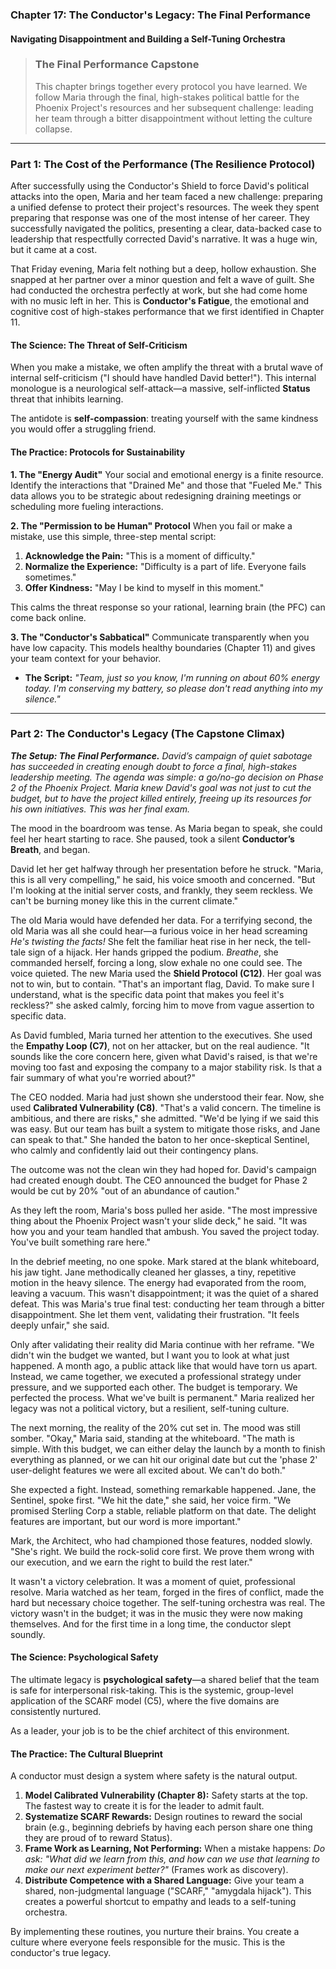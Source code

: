 ### **Chapter 17: The Conductor's Legacy: The Final Performance**
#### Navigating Disappointment and Building a Self-Tuning Orchestra

> ### **The Final Performance Capstone**
>
> This chapter brings together every protocol you have learned. We follow Maria through the final, high-stakes political battle for the Phoenix Project's resources and her subsequent challenge: leading her team through a bitter disappointment without letting the culture collapse.

---
### **Part 1: The Cost of the Performance (The Resilience Protocol)**

After successfully using the Conductor's Shield to force David's political attacks into the open, Maria and her team faced a new challenge: preparing a unified defense to protect their project's resources. The week they spent preparing that response was one of the most intense of her career. They successfully navigated the politics, presenting a clear, data-backed case to leadership that respectfully corrected David's narrative. It was a huge win, but it came at a cost.

That Friday evening, Maria felt nothing but a deep, hollow exhaustion. She snapped at her partner over a minor question and felt a wave of guilt. She had conducted the orchestra perfectly at work, but she had come home with no music left in her. This is **Conductor's Fatigue**, the emotional and cognitive cost of high-stakes performance that we first identified in Chapter 11.

#### **The Science: The Threat of Self-Criticism**

When you make a mistake, we often amplify the threat with a brutal wave of internal self-criticism ("I should have handled David better!"). This internal monologue is a neurological self-attack—a massive, self-inflicted **Status** threat that inhibits learning.

The antidote is **self-compassion**: treating yourself with the same kindness you would offer a struggling friend.

#### **The Practice: Protocols for Sustainability**

**1. The "Energy Audit"**
Your social and emotional energy is a finite resource. Identify the interactions that "Drained Me" and those that "Fueled Me." This data allows you to be strategic about redesigning draining meetings or scheduling more fueling interactions.

**2. The "Permission to be Human" Protocol**
When you fail or make a mistake, use this simple, three-step mental script:
1.  **Acknowledge the Pain:** "This is a moment of difficulty."
2.  **Normalize the Experience:** "Difficulty is a part of life. Everyone fails sometimes."
3.  **Offer Kindness:** "May I be kind to myself in this moment."

This calms the threat response so your rational, learning brain (the PFC) can come back online.

**3. The "Conductor's Sabbatical"**
Communicate transparently when you have low capacity. This models healthy boundaries (Chapter 11) and gives your team context for your behavior.
*   **The Script:** *"Team, just so you know, I'm running on about 60% energy today. I'm conserving my battery, so please don't read anything into my silence."*

---
### **Part 2: The Conductor's Legacy (The Capstone Climax)**

***The Setup: The Final Performance.*** *David’s campaign of quiet sabotage has succeeded in creating enough doubt to force a final, high-stakes leadership meeting. The agenda was simple: a go/no-go decision on Phase 2 of the Phoenix Project. Maria knew David's goal was not just to cut the budget, but to have the project killed entirely, freeing up its resources for his own initiatives. This was her final exam.*

The mood in the boardroom was tense. As Maria began to speak, she could feel her heart starting to race. She paused, took a silent **Conductor’s Breath**, and began.

David let her get halfway through her presentation before he struck. "Maria, this is all very compelling," he said, his voice smooth and concerned. "But I'm looking at the initial server costs, and frankly, they seem reckless. We can't be burning money like this in the current climate."

The old Maria would have defended her data. For a terrifying second, the old Maria was all she could hear—a furious voice in her head screaming *He's twisting the facts!* She felt the familiar heat rise in her neck, the tell-tale sign of a hijack. Her hands gripped the podium. *Breathe*, she commanded herself, forcing a long, slow exhale no one could see. The voice quieted. The new Maria used the **Shield Protocol (C12)**. Her goal was not to win, but to contain. "That's an important flag, David. To make sure I understand, what is the specific data point that makes you feel it's reckless?" she asked calmly, forcing him to move from vague assertion to specific data.

As David fumbled, Maria turned her attention to the executives. She used the **Empathy Loop (C7)**, not on her attacker, but on the real audience. "It sounds like the core concern here, given what David's raised, is that we're moving too fast and exposing the company to a major stability risk. Is that a fair summary of what you're worried about?"

The CEO nodded. Maria had just shown she understood their fear. Now, she used **Calibrated Vulnerability (C8)**. "That's a valid concern. The timeline is ambitious, and there are risks," she admitted. "We'd be lying if we said this was easy. But our team has built a system to mitigate those risks, and Jane can speak to that." She handed the baton to her once-skeptical Sentinel, who calmly and confidently laid out their contingency plans.

The outcome was not the clean win they had hoped for. David's campaign had created enough doubt. The CEO announced the budget for Phase 2 would be cut by 20% "out of an abundance of caution."

As they left the room, Maria's boss pulled her aside. "The most impressive thing about the Phoenix Project wasn't your slide deck," he said. "It was how you and your team handled that ambush. You saved the project today. You've built something rare here."

In the debrief meeting, no one spoke. Mark stared at the blank whiteboard, his jaw tight. Jane methodically cleaned her glasses, a tiny, repetitive motion in the heavy silence. The energy had evaporated from the room, leaving a vacuum. This wasn't disappointment; it was the quiet of a shared defeat. This was Maria's true final test: conducting her team through a bitter disappointment. She let them vent, validating their frustration. "It feels deeply unfair," she said.

Only after validating their reality did Maria continue with her reframe. "We didn't win the budget we wanted, but I want you to look at what just happened. A month ago, a public attack like that would have torn us apart. Instead, we came together, we executed a professional strategy under pressure, and we supported each other. The budget is temporary. We perfected the process. What we've built is permanent." Maria realized her legacy was not a political victory, but a resilient, self-tuning culture.

The next morning, the reality of the 20% cut set in. The mood was still somber. "Okay," Maria said, standing at the whiteboard. "The math is simple. With this budget, we can either delay the launch by a month to finish everything as planned, or we can hit our original date but cut the 'phase 2' user-delight features we were all excited about. We can't do both."

She expected a fight. Instead, something remarkable happened. Jane, the Sentinel, spoke first. "We hit the date," she said, her voice firm. "We promised Sterling Corp a stable, reliable platform on that date. The delight features are important, but our word is more important."

Mark, the Architect, who had championed those features, nodded slowly. "She's right. We build the rock-solid core first. We prove them wrong with our execution, and we earn the right to build the rest later."

It wasn't a victory celebration. It was a moment of quiet, professional resolve. Maria watched as her team, forged in the fires of conflict, made the hard but necessary choice together. The self-tuning orchestra was real. The victory wasn't in the budget; it was in the music they were now making themselves. And for the first time in a long time, the conductor slept soundly.

#### **The Science: Psychological Safety**

The ultimate legacy is **psychological safety**—a shared belief that the team is safe for interpersonal risk-taking. This is the systemic, group-level application of the SCARF model (C5), where the five domains are consistently nurtured.

As a leader, your job is to be the chief architect of this environment.

#### **The Practice: The Cultural Blueprint**

A conductor must design a system where safety is the natural output.

1.  **Model Calibrated Vulnerability (Chapter 8):** Safety starts at the top. The fastest way to create it is for the leader to admit fault.
2.  **Systematize SCARF Rewards:** Design routines to reward the social brain (e.g., beginning debriefs by having each person share one thing they are proud of to reward Status).
3.  **Frame Work as Learning, Not Performing:** When a mistake happens: *Do ask:* *"What did we learn from this, and how can we use that learning to make our next experiment better?"* (Frames work as discovery).
4.  **Distribute Competence with a Shared Language:** Give your team a shared, non-judgmental language ("SCARF," "amygdala hijack"). This creates a powerful shortcut to empathy and leads to a self-tuning orchestra.

By implementing these routines, you nurture their brains. You create a culture where everyone feels responsible for the music. This is the conductor's true legacy.
      
